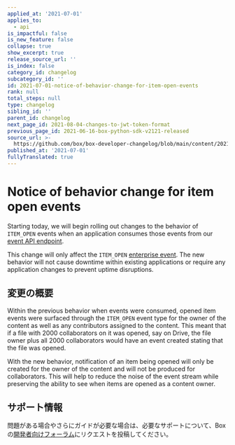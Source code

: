 ```yaml
---
applied_at: '2021-07-01'
applies_to:
  - api
is_impactful: false
is_new_feature: false
collapse: true
show_excerpt: true
release_source_url: ''
is_index: false
category_id: changelog
subcategory_id: ''
id: 2021-07-01-notice-of-behavior-change-for-item-open-events
rank: null
total_steps: null
type: changelog
sibling_id: ''
parent_id: changelog
next_page_id: 2021-08-04-changes-to-jwt-token-format
previous_page_id: 2021-06-16-box-python-sdk-v2121-released
source_url: >-
  https://github.com/box/box-developer-changelog/blob/main/content/2021/07-01-notice-of-behavior-change-for-item-open-events.md
published_at: '2021-07-01'
fullyTranslated: true
---
```

# Notice of behavior change for item open events

Starting today, we will begin rolling out changes to the behavior of `ITEM_OPEN` events when an application consumes those events from our [event API endpoint][event-apis].

This change will only affect the `ITEM_OPEN` [enterprise event][user-events]. The new behavior will not cause downtime within existing applications or require any application changes to prevent uptime disruptions.

## 変更の概要

Within the previous behavior when events were consumed, opened item events were surfaced through the `ITEM_OPEN` event type for the owner of the content as well as any contributors assigned to the content. This meant that if a file with 2000 collaborators on it was opened, say on Drive, the file owner plus all 2000 collaborators would have an event created stating that the file was opened.

With the new behavior, notification of an item being opened will only be created for the owner of the content and will not be produced for collaborators. This will help to reduce the noise of the event stream while preserving the ability to see when items are opened as a content owner.

## サポート情報

問題がある場合やさらにガイドが必要な場合は、必要なサポートについて、Boxの[開発者向けフォーラム][forum]にリクエストを投稿してください。

[event-apis]: https://developer.box.com/reference/get-events

[user-events]: g://events/for-enterprise

[forum]: https://support.box.com/hc/en-us/community/topics/360001932973-Platform-and-Developer-Forum
